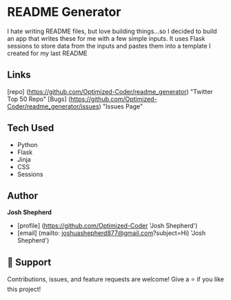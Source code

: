 # README Generator
I hate writing README files, but love building things...so I decided to build an app that writes these for me with a few simple inputs. It uses Flask sessions to store data from the inputs and pastes them into a template I created for my last README

## Links
[repo] (https://github.com/Optimized-Coder/readme_generator) "Twitter Top 50 Repo"
[Bugs] (https://github.com/Optimized-Coder/readme_generator/issues) "Issues Page"

## Tech Used
- Python
- Flask
- Jinja
- CSS
- Sessions

## Author
**Josh Shepherd**
- [profile] (https://github.com/Optimized-Coder 'Josh Shepherd')
- [email] (mailto: joshuashepherd877@gmail.com?subject=Hi) 'Josh Shepherd')

## 🤝 Support
Contributions, issues, and feature requests are welcome!
Give a ⭐️ if you like this project!

